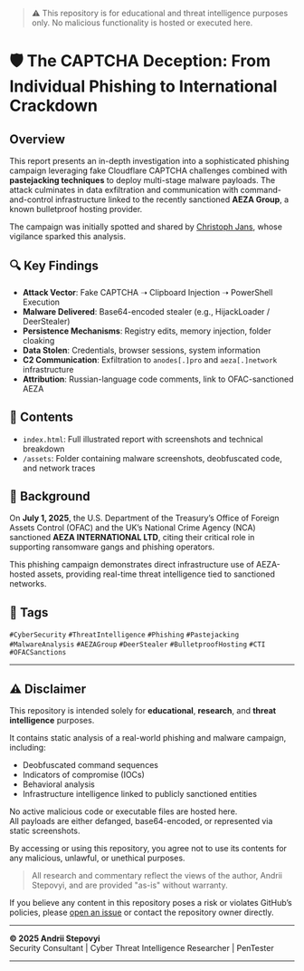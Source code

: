 > ⚠️ This repository is for educational and threat intelligence purposes only. No malicious functionality is hosted or executed here.

# 🛡️ The CAPTCHA Deception: From Individual Phishing to International Crackdown

## Overview

This report presents an in-depth investigation into a sophisticated phishing campaign leveraging fake Cloudflare CAPTCHA challenges combined with **pastejacking techniques** to deploy multi-stage malware payloads. The attack culminates in data exfiltration and communication with command-and-control infrastructure linked to the recently sanctioned **AEZA Group**, a known bulletproof hosting provider.

The campaign was initially spotted and shared by [Christoph Jans](https://www.linkedin.com/in/christoph-jans/), whose vigilance sparked this analysis.

## 🔍 Key Findings

- **Attack Vector**: Fake CAPTCHA ➝ Clipboard Injection ➝ PowerShell Execution
- **Malware Delivered**: Base64-encoded stealer (e.g., HijackLoader / DeerStealer)
- **Persistence Mechanisms**: Registry edits, memory injection, folder cloaking
- **Data Stolen**: Credentials, browser sessions, system information
- **C2 Communication**: Exfiltration to `anodes[.]pro` and `aeza[.]network` infrastructure
- **Attribution**: Russian-language code comments, link to OFAC-sanctioned AEZA

## 📎 Contents

- `index.html`: Full illustrated report with screenshots and technical breakdown
- `/assets`: Folder containing malware screenshots, deobfuscated code, and network traces

## 📢 Background

On **July 1, 2025**, the U.S. Department of the Treasury’s Office of Foreign Assets Control (OFAC) and the UK’s National Crime Agency (NCA) sanctioned **AEZA INTERNATIONAL LTD**, citing their critical role in supporting ransomware gangs and phishing operators.

This phishing campaign demonstrates direct infrastructure use of AEZA-hosted assets, providing real-time threat intelligence tied to sanctioned networks.

## 🔖 Tags

`#CyberSecurity` `#ThreatIntelligence` `#Phishing` `#Pastejacking` `#MalwareAnalysis` `#AEZAGroup` `#DeerStealer` `#BulletproofHosting` `#CTI` `#OFACSanctions`

---

## ⚠️ Disclaimer

This repository is intended solely for **educational**, **research**, and **threat intelligence** purposes.

It contains static analysis of a real-world phishing and malware campaign, including:
- Deobfuscated command sequences
- Indicators of compromise (IOCs)
- Behavioral analysis
- Infrastructure intelligence linked to publicly sanctioned entities

No active malicious code or executable files are hosted here.  
All payloads are either defanged, base64-encoded, or represented via static screenshots.

By accessing or using this repository, you agree not to use its contents for any malicious, unlawful, or unethical purposes.

> All research and commentary reflect the views of the author, Andrii Stepovyi, and are provided "as-is" without warranty.

If you believe any content in this repository poses a risk or violates GitHub’s policies, please [open an issue](https://github.com/YOUR_USERNAME/YOUR_REPO/issues) or contact the repository owner directly.

---

**© 2025 Andrii Stepovyi**  
Security Consultant | Cyber Threat Intelligence Researcher | PenTester

---
